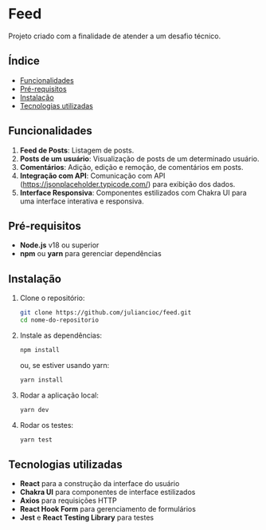 # Feed

Projeto criado com a finalidade de atender a um desafio técnico.

## Índice

- [Funcionalidades](#funcionalidades)
- [Pré-requisitos](#pré-requisitos)
- [Instalação](#instalação)
- [Tecnologias utilizadas](#tecnologias-utilizadas)

## Funcionalidades

1. **Feed de Posts**: Listagem de posts.
2. **Posts de um usuário**: Visualização de posts de um determinado usuário.
3. **Comentários**: Adição, edição e remoção, de comentários em posts.
4. **Integração com API**: Comunicação com API (https://jsonplaceholder.typicode.com/) para exibição dos dados.
5. **Interface Responsiva**: Componentes estilizados com Chakra UI para uma interface interativa e responsiva.

## Pré-requisitos

- **Node.js** v18 ou superior
- **npm** ou **yarn** para gerenciar dependências

## Instalação

1. Clone o repositório:

   ```bash
   git clone https://github.com/juliancioc/feed.git
   cd nome-do-repositorio
   ```

2. Instale as dependências:

   ```bash
   npm install
   ```

   ou, se estiver usando yarn:

   ```bash
   yarn install
   ```

3. Rodar a aplicação local:

   ```bash
   yarn dev
   ```

4. Rodar os testes:
   ```bash
   yarn test
   ```

## Tecnologias utilizadas

- **React** para a construção da interface do usuário
- **Chakra UI** para componentes de interface estilizados
- **Axios** para requisições HTTP
- **React Hook Form** para gerenciamento de formulários
- **Jest** e **React Testing Library** para testes
